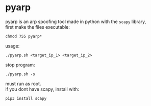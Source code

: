 # pyarp
pyarp is an arp spoofing tool made in python with the ```scapy``` library, <br/> 
first make the files executable:
	
	chmod 755 pyarp*
usage:  

	./pyarp.sh <target_ip_1> <target_ip_2>
stop program:

	./pyarp.sh -s
must run as root.<br/>
if you dont have scapy, install with:

	pip3 install scapy
